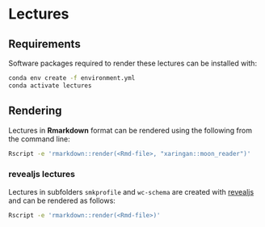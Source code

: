 # Lectures

## Requirements

Software packages required to render these lectures can be installed with:

```bash
conda env create -f environment.yml
conda activate lectures
```

## Rendering

Lectures in **Rmarkdown** format can be rendered using the following from
the command line:

```bash
Rscript -e 'rmarkdown::render(<Rmd-file>, "xaringan::moon_reader")'
```

### revealjs lectures

Lectures in subfolders `smkprofile` and `wc-schema` are created with [revealjs](https://revealjs.com) and can be rendered as follows:

```bash
Rscript -e 'rmarkdown::render(<Rmd-file>)'
```
